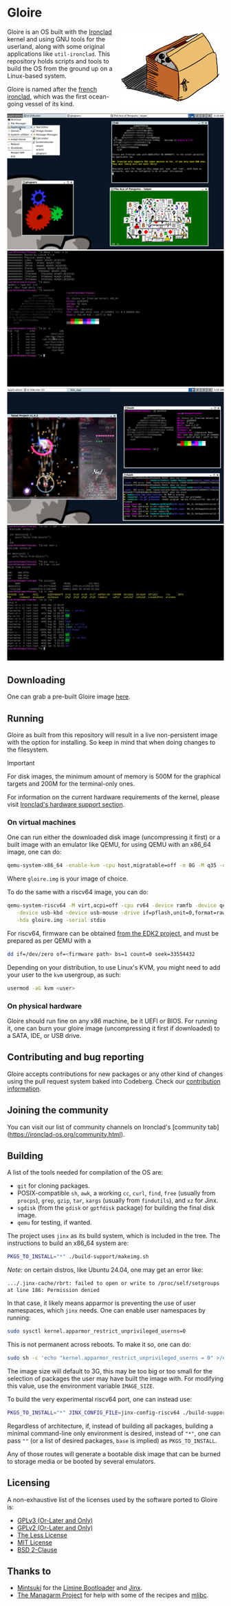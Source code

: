 # Gloire

[<img src="artwork/logo.png" width="250" align="right" alt="Gloire logo">]()

Gloire is an OS built with the [Ironclad](https://ironclad-os.org)
kernel and using GNU tools for the userland, along with some original
applications like `util-ironclad`. This repository holds scripts and tools to
build the OS from the ground up on a Linux-based system.

Gloire is named after the [french ironclad](https://en.wikipedia.org/wiki/French_ironclad_Gloire),
which was the first ocean-going vessel of its kind.

![Gloire running the JWM window manager, a terminal, taipei, and glxgears](artwork/screenshot1.png)
![Gloire showcasing some terminal utilities](artwork/screenshot2.png)
![Gloire running Taisei Project, a FOSS fangame of the Tōhō series](artwork/screenshot3.png)
![Gloire showcasing the creation, compilation, and execution of a C program](artwork/screenshot4.png)

## Downloading

One can grab a pre-built Gloire image [here](https://codeberg.org/Ironclad/Gloire/releases).

## Running

Gloire as built from this repository will result in a live non-persistent image
with the option for installing. So keep in mind that when doing changes to the
filesystem.

> [!IMPORTANT]
> For disk images, the minimum amount of memory is 500M for the graphical
> targets and 200M for the terminal-only ones.
>
> For information on the current hardware requirements of the
> kernel, please visit [Ironclad's hardware support section](https://ironclad-os.org/supportedhardware.html).

### On virtual machines

One can run either the downloaded disk image (uncompressing it first) or a
built image with an emulator like QEMU, for using QEMU with an x86_64
image, one can do:

```bash
qemu-system-x86_64 -enable-kvm -cpu host,migratable=off -m 8G -M q35 -drive format=raw,file=gloire.img -serial stdio
```

Where `gloire.img` is your image of choice.

To do the same with a riscv64 image, you can do:

```bash
qemu-system-riscv64 -M virt,acpi=off -cpu rv64 -device ramfb -device qemu-xhci -m 4G         \
   -device usb-kbd -device usb-mouse -drive if=pflash,unit=0,format=raw,file=<firmware path> \
   -hda gloire.img -serial stdio
```

For riscv64, firmware can be obtained [from the EDK2 project](https://github.com/osdev0/edk2-ovmf-nightly/releases/latest/download/ovmf-code-riscv64.fd),
and must be prepared as per QEMU with a

```bash
dd if=/dev/zero of=<firmware path> bs=1 count=0 seek=33554432
```

Depending on your distribution, to use Linux's KVM, you might need to add your
user to the `kvm` usergroup, as such:

```bash
usermod -aG kvm <user>
```

### On physical hardware

Gloire should run fine on any x86 machine, be it UEFI or BIOS. For running it,
one can burn your gloire image (uncompressing it first if downloaded) to a
SATA, IDE, or USB drive.

## Contributing and bug reporting

Gloire accepts contributions for new packages or any other kind of changes
using the pull request system baked into Codeberg. Check our
[contribution information](CONTRIBUTING.md).

## Joining the community

You can visit our list of community channels on Ironclad's
[community tab] (https://ironclad-os.org/community.html).

## Building

A list of the tools needed for compilation of the OS are:

- `git` for cloning packages.
- POSIX-compatible `sh`, `awk`, a working `cc`, `curl`, `find`, `free` (usually from `procps`), `grep`, `gzip`, `tar`, `xargs` (usually from `findutils`), and `xz` for Jinx.
- `sgdisk` (from the `gdisk` or `gptfdisk` package) for building the final disk image.
- `qemu` for testing, if wanted.

The project uses `jinx` as its build system, which is included in the tree.
The instructions to build an x86_64 system are:

```bash
PKGS_TO_INSTALL="*" ./build-support/makeimg.sh
```

*Note:* on certain distros, like Ubuntu 24.04, one may get an error like:
```
.../.jinx-cache/rbrt: failed to open or write to /proc/self/setgroups at line 186: Permission denied
```
In that case, it likely means apparmor is preventing the use of user namespaces,
which `jinx` needs. One can enable user namespaces by running:
```sh
sudo sysctl kernel.apparmor_restrict_unprivileged_userns=0
```
This is not permanent across reboots. To make it so, one can do:
```sh
sudo sh -c 'echo "kernel.apparmor_restrict_unprivileged_userns = 0" >/etc/sysctl.d/99-userns.conf'
```

The image size will default to 3G, this may be too big or too small for the
selection of packages the user may have built the image with. For modifying
this value, use the environment variable `IMAGE_SIZE`.

To build the very experimental riscv64 port, one can instead use:

```bash
PKGS_TO_INSTALL="*" JINX_CONFIG_FILE=jinx-config-riscv64 ./build-support/makeimg.sh
```

Regardless of architecture, if, instead of building all packages, building
a minimal command-line only environment is desired, instead of `"*"`, one
can pass `""` (or a list of desired packages, `base` is implied) as `PKGS_TO_INSTALL`.

Any of those routes will generate a bootable disk image that can be burned to
storage media or be booted by several emulators.

## Licensing

A non-exhaustive list of the licenses used by the software ported to Gloire is:

- [GPLv3 (Or-Later and Only)](https://www.gnu.org/licenses/gpl-3.0.html)
- [GPLv2 (Or-Later and Only)](https://www.gnu.org/licenses/old-licenses/gpl-2.0.html)
- [The Less License](https://github.com/gwsw/less/blob/master/LICENSE)
- [MIT License](https://opensource.org/licenses/MIT)
- [BSD 2-Clause](https://opensource.org/licenses/BSD-2-Clause)

## Thanks to

- [Mintsuki](https://codeberg.org/mintsuki) for the
[Limine Bootloader](https://github.com/limine-bootloader/limine) and
[Jinx](https://codeberg.org/mintsuki/jinx).
- [The Managarm Project](https://github.com/managarm) for help with some
of the recipes and [mlibc](https://github.com/managarm/mlibc).
